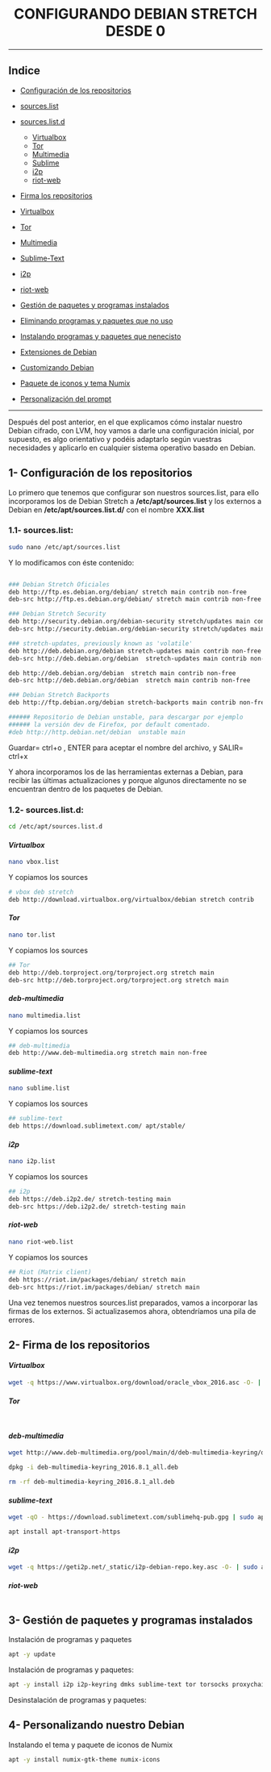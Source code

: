 # <center> **CONFIGURANDO DEBIAN STRETCH DESDE 0** </center> #
---

## Indice ##

* [Configuración de los repositorios](#)
 * [sources.list](#)
 * [sources.list.d](#)
   * [Virtualbox](#)
   * [Tor](#)
   * [Multimedia](#)
   * [Sublime](#)
	* [i2p](#)
	* [riot-web](#)

* [Firma los repositorios](#)
 * [Virtualbox](#)
 * [Tor](#)
 * [Multimedia](#)
 * [Sublime-Text](#)
 * [i2p](#)
 * [riot-web](#)

* [Gestión de paquetes y programas instalados](#)
 * [Eliminando programas y paquetes que no uso](#)
 * [Instalando programas y paquetes que nenecisto](#)
 * [Extensiones de Debian](#)

* [Customizando Debian](#)
 * [Paquete de iconos y tema Numix](#)
 * [Personalización del prompt](#)

---

Después del post anterior, en el que explicamos cómo instalar nuestro Debian cifrado, con LVM, hoy vamos a darle una configuración inicial, por supuesto, es algo orientativo y podéis adaptarlo según vuestras necesidades y aplicarlo en cualquier sistema operativo basado en Debian.

## 1- Configuración de los repositorios ##

Lo primero que tenemos que configurar son nuestros sources.list, para ello incorporamos los de Debian Stretch a **/etc/apt/sources.list** y los externos a Debian en **/etc/apt/sources.list.d/** con el nombre **XXX.list**

### **1.1- sources.list**: ###

```bash
sudo nano /etc/apt/sources.list
```
Y lo modificamos con éste contenido:

```bash

### Debian Stretch Oficiales
deb http://ftp.es.debian.org/debian/ stretch main contrib non-free
deb-src http://ftp.es.debian.org/debian/ stretch main contrib non-free

### Debian Stretch Security
deb http://security.debian.org/debian-security stretch/updates main contrib non-free
deb-src http://security.debian.org/debian-security stretch/updates main contrib non-free

### stretch-updates, previously known as 'volatile'
deb http://deb.debian.org/debian stretch-updates main contrib non-free
deb-src http://deb.debian.org/debian  stretch-updates main contrib non-free

deb http://deb.debian.org/debian  stretch main contrib non-free 
deb-src http://deb.debian.org/debian  stretch main contrib non-free

### Debian Stretch Backports
deb http://ftp.debian.org/debian stretch-backports main contrib non-free

###### Repositorio de Debian unstable, para descargar por ejemplo 
###### la versión dev de Firefox, por default comentado.
#deb http://http.debian.net/debian  unstable main
```

Guardar= ctrl+o , ENTER para aceptar el nombre del archivo, y SALIR= ctrl+x

Y ahora incorporamos los de las herramientas externas a Debian, para recibir las últimas actualizaciones y porque algunos directamente no se encuentran dentro de los paquetes de Debian.

### **1.2- sources.list.d**: ###

 ```bash
 cd /etc/apt/sources.list.d
 ```

#### *Virtualbox* ####

```bash
nano vbox.list
```
 
Y copiamos los sources
 
```bash
# vbox deb stretch
deb http://download.virtualbox.org/virtualbox/debian stretch contrib
```
 
#### *Tor* ####

```bash
nano tor.list
```
 
Y copiamos los sources
 
```bash
## Tor
deb http://deb.torproject.org/torproject.org stretch main
deb-src http://deb.torproject.org/torproject.org stretch main
```

#### *deb-multimedia* ####

```bash
nano multimedia.list
```
 
Y copiamos los sources
 
```bash
## deb-multimedia
deb http://www.deb-multimedia.org stretch main non-free
```

#### *sublime-text* ####

```bash
nano sublime.list
```
 
Y copiamos los sources
 
```bash
## sublime-text
deb https://download.sublimetext.com/ apt/stable/
```
 
#### *i2p* ####

```bash
nano i2p.list
```
 
Y copiamos los sources
 
```bash
## i2p
deb https://deb.i2p2.de/ stretch-testing main
deb-src https://deb.i2p2.de/ stretch-testing main
```

#### *riot-web* ####

```bash
nano riot-web.list
```
 
Y copiamos los sources
 
```bash
## Riot (Matrix client)
deb https://riot.im/packages/debian/ stretch main
deb-src https://riot.im/packages/debian/ stretch main
```

Una vez tenemos nuestros sources.list preparados, vamos a incorporar las firmas de los externos. Si actualizasemos ahora, obtendríamos una pila de errores.

## 2- Firma de los repositorios ##

#### *Virtualbox* ####

```bash
wget -q https://www.virtualbox.org/download/oracle_vbox_2016.asc -O- | sudo apt-key add -
```

#### *Tor* ####

```bash

```

```bash

```

#### *deb-multimedia* ####

```bash
wget http://www.deb-multimedia.org/pool/main/d/deb-multimedia-keyring/deb-multimedia-keyring_2016.8.1_all.deb
```

```bash
dpkg -i deb-multimedia-keyring_2016.8.1_all.deb
```

```bash
rm -rf deb-multimedia-keyring_2016.8.1_all.deb
```

#### *sublime-text* ####

```bash
wget -qO - https://download.sublimetext.com/sublimehq-pub.gpg | sudo apt-key add -
```

```bash
apt install apt-transport-https
```

#### *i2p* ####

```bash
wget -q https://geti2p.net/_static/i2p-debian-repo.key.asc -O- | sudo apt-key add -
```

#### *riot-web* ####

```bash

```

## 3- Gestión de paquetes y programas instalados ##
Instalación de programas y paquetes

```bash
apt -y update
```

Instalación de programas y paquetes:

```bash
apt -y install i2p i2p-keyring dmks sublime-text tor torsocks proxychains torbrowser-launcher apt-transport-https riot-web electrum vlc pidgin pidgin-otr apt-transport-https  
```
Desinstalación de programas y paquetes:
## 4- Personalizando nuestro Debian ##

Instalando el tema y paquete de iconos de Numix

```bash
apt -y install numix-gtk-theme numix-icons
```
